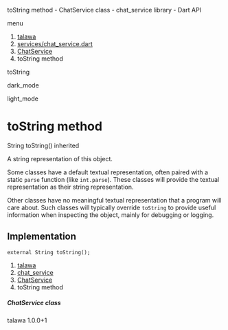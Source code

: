 




toString method - ChatService class - chat\_service library - Dart API







menu

1. [talawa](../../index.html)
2. [services/chat\_service.dart](../../services_chat_service/services_chat_service-library.html)
3. [ChatService](../../services_chat_service/ChatService-class.html)
4. toString method

toString


dark\_mode

light\_mode




# toString method


String
toString()
inherited

A string representation of this object.

Some classes have a default textual representation,
often paired with a static `parse` function (like `int.parse`).
These classes will provide the textual representation as
their string representation.

Other classes have no meaningful textual representation
that a program will care about.
Such classes will typically override `toString` to provide
useful information when inspecting the object,
mainly for debugging or logging.


## Implementation

```
external String toString();
```

 


1. [talawa](../../index.html)
2. [chat\_service](../../services_chat_service/services_chat_service-library.html)
3. [ChatService](../../services_chat_service/ChatService-class.html)
4. toString method

##### ChatService class





talawa
1.0.0+1






